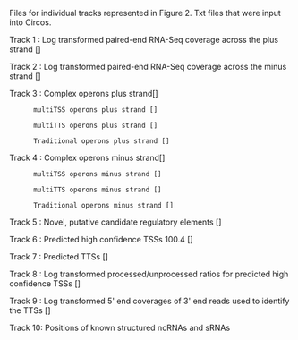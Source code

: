 Files for individual tracks represented in Figure 2. Txt files that were input into Circos.

Track 1 : Log transformed paired-end RNA-Seq coverage across the plus strand []

Track 2 : Log transformed paired-end RNA-Seq coverage across the minus strand [] 

Track 3 : Complex operons plus strand[]

          multiTSS operons plus strand []

          multiTTS operons plus strand []
          
          Traditional operons plus strand []

Track 4 : Complex operons minus strand[]
          
          multiTSS operons minus strand []
          
          multiTTS operons minus strand []
          
          Traditional operons minus strand []         

Track 5 : Novel, putative candidate regulatory elements []

Track 6 : Predicted high confidence TSSs 100.4 []

Track 7 : Predicted TTSs []

Track 8 : Log transformed processed/unprocessed ratios for predicted high confidence TSSs []

Track 9 : Log transformed 5' end coverages of 3' end reads used to identify the TTSs []

Track 10: Positions of known structured ncRNAs and sRNAs
        
